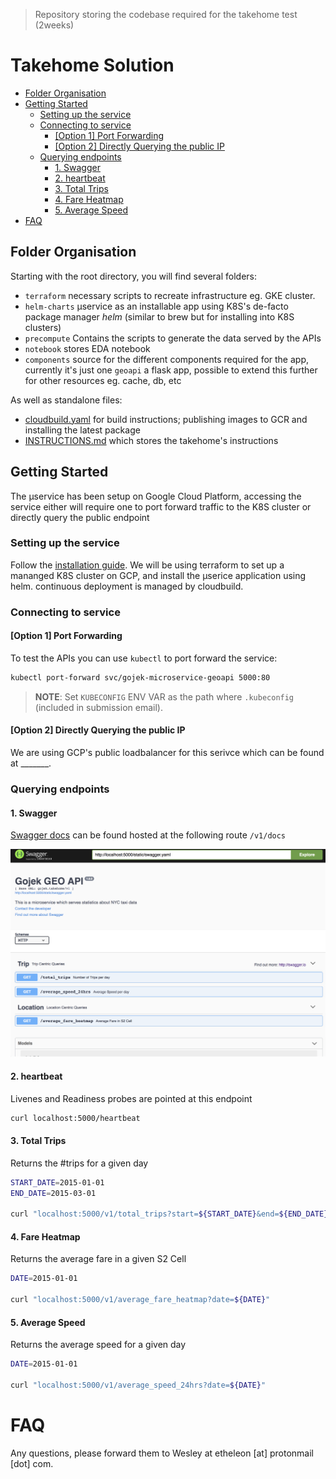 > Repository storing the codebase required for the takehome test (2weeks)

# Takehome Solution

<!-- vim-markdown-toc GFM -->

  * [Folder Organisation](#folder-organisation)
  * [Getting Started](#getting-started)
    * [Setting up the service](#setting-up-the-service)
    * [Connecting to service](#connecting-to-service)
      * [[Option 1] Port Forwarding](#option-1-port-forwarding)
      * [[Option 2] Directly Querying the public IP](#option-2-directly-querying-the-public-ip)
    * [Querying endpoints](#querying-endpoints)
      * [1. Swagger](#1-swagger)
      * [2. heartbeat](#2-heartbeat)
      * [3. Total Trips](#3-total-trips)
      * [4. Fare Heatmap](#4-fare-heatmap)
      * [5. Average Speed](#5-average-speed)
* [FAQ](#faq)

<!-- vim-markdown-toc -->

## Folder Organisation

Starting with the root directory, you will find several folders:

* `terraform` necessary scripts to recreate infrastructure eg. GKE cluster.
* `helm-charts` µservice as an installable app using K8S's de-facto package manager _helm_ (similar to brew but for installing into K8S clusters)
* `precompute` Contains the scripts to generate the data served by the APIs
* `notebook` stores EDA notebook
* `components` source for the different components required for the app, currently it's just one `geoapi` a flask app, possible to extend this further for other resources eg. cache, db, etc

As well as standalone files:

* [cloudbuild.yaml](./cloudbuild.yaml) for build instructions; publishing images to GCR and installing the latest package
* [INSTRUCTIONS.md](./INSTRUCTIONS.md) which stores the takehome's instructions

## Getting Started

The µservice has been setup on Google Cloud Platform, accessing the service either will require one to port forward traffic to the K8S cluster or directly query the public endpoint

### Setting up the service

Follow the [installation guide](./docs/00-introduction.md). We will be using terraform to set up a mananged K8S cluster on GCP, and install the µserice application using helm. continuous deployment is managed by cloudbuild.

### Connecting to service

#### [Option 1] Port Forwarding

To test the APIs you can use `kubectl` to port forward the service:

  ```bash
  kubectl port-forward svc/gojek-microservice-geoapi 5000:80
  ```

  > **NOTE**: Set `KUBECONFIG` ENV VAR as the path where `.kubeconfig` (included in submission email).



#### [Option 2] Directly Querying the public IP

  We are using GCP's public loadbalancer for this serivce which can be found at _______.

### Querying endpoints

#### 1. Swagger

  [Swagger docs](https://swagger.io/docs/specification/2-0/what-is-swagger/) can be found hosted at the following route `/v1/docs`

  [![swagger_preview](./images/swagger.png)](localhost:5000/v1/docs)


#### 2. heartbeat

  Livenes and Readiness probes are pointed at this endpoint

  ```bash
  curl localhost:5000/heartbeat
  ```

#### 3. Total Trips


  Returns the #trips for a given day

  ```bash
  START_DATE=2015-01-01
  END_DATE=2015-03-01

  curl "localhost:5000/v1/total_trips?start=${START_DATE}&end=${END_DATE}"
  ```

#### 4. Fare Heatmap

  Returns the average fare in a given S2 Cell

  ```bash
  DATE=2015-01-01

  curl "localhost:5000/v1/average_fare_heatmap?date=${DATE}"
  ```

#### 5. Average Speed

  Returns the average speed for a given day

  ```bash
  DATE=2015-01-01

  curl "localhost:5000/v1/average_speed_24hrs?date=${DATE}"
  ```

# FAQ

Any questions, please forward them to Wesley at etheleon [at] protonmail [dot] com.
